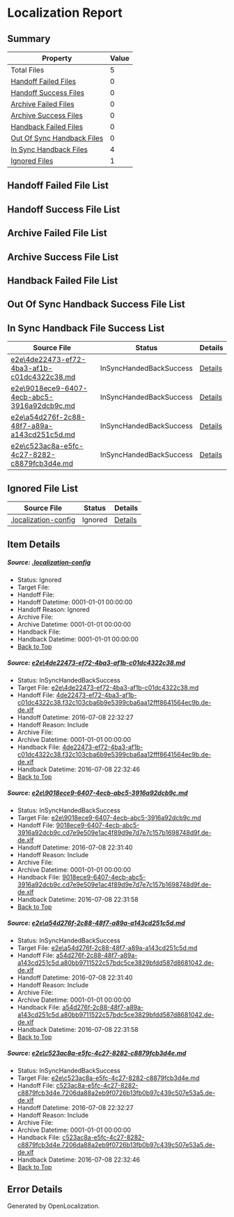 # <a name='report-top'></a> Localization Report

## Summary
 Property | Value 
 -------- | ----- 
 Total Files | 5
[ Handoff Failed Files ](#handoff-failed-list)| 0
[ Handoff Success Files ](#handoff-success-list)| 0
[ Archive Failed Files ](#archive-failed-list)| 0
[ Archive Success Files ](#archive-success-list)| 0
[ Handback Failed Files ](#handback-failed-list)| 0
[ Out Of Sync Handback Files ](#outofsync-handback-success-list)| 0
[ In Sync Handback Files ](#insync-handback-success-list)| 4
[ Ignored Files ](#ignored-list)| 1

## <a name='handoff-failed-list'></a> Handoff Failed File List

## <a name='handoff-success-list'></a> Handoff Success File List

## <a name='archive-failed-list'></a> Archive Failed File List

## <a name='archive-success-list'></a> Archive Success File List

## <a name='handback-failed-list'></a> Handback Failed File List

## <a name='outofsync-handback-success-list'></a> Out Of Sync Handback Success File List

## <a name='insync-handback-success-list'></a> In Sync Handback File Success List
 Source File | Status | Details 
 ----------- | ------ | ------- 
 [e2e\4de22473-ef72-4ba3-af1b-c01dc4322c38.md](https://github.com/OpenLocalizationTestOrg/oltest/blob/3e27c20739e4ba1e1ac4f7d452754936e106a8b2/e2e/4de22473-ef72-4ba3-af1b-c01dc4322c38.md) | InSyncHandedBackSuccess | [Details](#70d2bcd2ee6c0e07d5d0b84256aa4a731ec102351)
 [e2e\9018ece9-6407-4ecb-abc5-3916a92dcb9c.md](https://github.com/OpenLocalizationTestOrg/oltest/blob/cbb968e0fad6af5812322da6faa70b9a22d03ef9/e2e/9018ece9-6407-4ecb-abc5-3916a92dcb9c.md) | InSyncHandedBackSuccess | [Details](#bb6764543424c5376e82d0ecf85c1acf0226be8b2)
 [e2e\a54d276f-2c88-48f7-a89a-a143cd251c5d.md](https://github.com/OpenLocalizationTestOrg/oltest/blob/cbb968e0fad6af5812322da6faa70b9a22d03ef9/e2e/a54d276f-2c88-48f7-a89a-a143cd251c5d.md) | InSyncHandedBackSuccess | [Details](#58f837554f07305b51f9da74e6e4ae88d260be793)
 [e2e\c523ac8a-e5fc-4c27-8282-c8879fcb3d4e.md](https://github.com/OpenLocalizationTestOrg/oltest/blob/3e27c20739e4ba1e1ac4f7d452754936e106a8b2/e2e/c523ac8a-e5fc-4c27-8282-c8879fcb3d4e.md) | InSyncHandedBackSuccess | [Details](#8c3a6f20e32c655a3a621565ff6e152e17e4b9554)

## <a name='ignored-list'></a> Ignored File List
 Source File | Status | Details 
 ----------- | ------ | ------- 
 [.localization-config](https://github.com/OpenLocalizationTestOrg/oltest/blob/3e27c20739e4ba1e1ac4f7d452754936e106a8b2/.localization-config) | Ignored | [Details](#3d4f252ac210baf56311d7e97dcc2db10974dbd20)

## Item Details
##### <a name='3d4f252ac210baf56311d7e97dcc2db10974dbd20'></a> Source: [.localization-config](https://github.com/OpenLocalizationTestOrg/oltest/blob/3e27c20739e4ba1e1ac4f7d452754936e106a8b2/.localization-config)
* Status: Ignored
* Target File: 
* Handoff File: 
* Handoff Datetime: 0001-01-01 00:00:00
* Handoff Reason: Ignored
* Archive File: 
* Archive Datetime: 0001-01-01 00:00:00
* Handback File: 
* Handback Datetime: 0001-01-01 00:00:00
* [Back to Top](#report-top)

##### <a name='70d2bcd2ee6c0e07d5d0b84256aa4a731ec102351'></a> Source: [e2e\4de22473-ef72-4ba3-af1b-c01dc4322c38.md](https://github.com/OpenLocalizationTestOrg/oltest/blob/3e27c20739e4ba1e1ac4f7d452754936e106a8b2/e2e/4de22473-ef72-4ba3-af1b-c01dc4322c38.md)
* Status: InSyncHandedBackSuccess
* Target File: [e2e\4de22473-ef72-4ba3-af1b-c01dc4322c38.md](https://github.com/OpenLocalizationTestOrg/oltest-dede-fly/blob/db7e81a529e2a464f971a3e8375c93657c864d94/e2e/4de22473-ef72-4ba3-af1b-c01dc4322c38.md)
* Handoff File: [4de22473-ef72-4ba3-af1b-c01dc4322c38.f32c103cba6b9e5399cba6aa12fff8641564ec9b.de-de.xlf](https://github.com/OpenLocalizationTestOrg/olhandoff-e2e/blob/e9e87fbd89bdd8c575814d2662ad95d2a1dc7900/ol-handoff/OpenLocalizationTestOrg/oltest-dede-fly/ci/ht/4de22473-ef72-4ba3-af1b-c01dc4322c38.f32c103cba6b9e5399cba6aa12fff8641564ec9b.de-de.xlf)
* Handoff Datetime: 2016-07-08 22:32:27
* Handoff Reason: Include
* Archive File: 
* Archive Datetime: 0001-01-01 00:00:00
* Handback File: [4de22473-ef72-4ba3-af1b-c01dc4322c38.f32c103cba6b9e5399cba6aa12fff8641564ec9b.de-de.xlf](https://github.com/OpenLocalizationTestOrg/olhandback-e2e/blob/a9baf2414937bdb06351c3dc65ac5e1b361a8af4/ol-handback/OpenLocalizationTestOrg/oltest-dede-fly/ci/ht/4de22473-ef72-4ba3-af1b-c01dc4322c38.f32c103cba6b9e5399cba6aa12fff8641564ec9b.de-de.xlf)
* Handback Datetime: 2016-07-08 22:32:46
* [Back to Top](#report-top)

##### <a name='bb6764543424c5376e82d0ecf85c1acf0226be8b2'></a> Source: [e2e\9018ece9-6407-4ecb-abc5-3916a92dcb9c.md](https://github.com/OpenLocalizationTestOrg/oltest/blob/cbb968e0fad6af5812322da6faa70b9a22d03ef9/e2e/9018ece9-6407-4ecb-abc5-3916a92dcb9c.md)
* Status: InSyncHandedBackSuccess
* Target File: [e2e\9018ece9-6407-4ecb-abc5-3916a92dcb9c.md](https://github.com/OpenLocalizationTestOrg/oltest-dede-fly/blob/d83645f4da2ac81d0c2f316259d57090fe3ffcc7/e2e/9018ece9-6407-4ecb-abc5-3916a92dcb9c.md)
* Handoff File: [9018ece9-6407-4ecb-abc5-3916a92dcb9c.cd7e9e509e1ac4f89d9e7d7e7c157b1698748d9f.de-de.xlf](https://github.com/OpenLocalizationTestOrg/olhandoff-e2e/blob/13e15ed813ffb3d37c250242be5d0209cdb9ac7c/ol-handoff/OpenLocalizationTestOrg/oltest-dede-fly/ci/high/9018ece9-6407-4ecb-abc5-3916a92dcb9c.cd7e9e509e1ac4f89d9e7d7e7c157b1698748d9f.de-de.xlf)
* Handoff Datetime: 2016-07-08 22:31:40
* Handoff Reason: Include
* Archive File: 
* Archive Datetime: 0001-01-01 00:00:00
* Handback File: [9018ece9-6407-4ecb-abc5-3916a92dcb9c.cd7e9e509e1ac4f89d9e7d7e7c157b1698748d9f.de-de.xlf](https://github.com/OpenLocalizationTestOrg/olhandback-e2e/blob/3190bd3e46b091ed92ea4ac2076c1baeba687d17/ol-handback/OpenLocalizationTestOrg/oltest-dede-fly/ci/high/9018ece9-6407-4ecb-abc5-3916a92dcb9c.cd7e9e509e1ac4f89d9e7d7e7c157b1698748d9f.de-de.xlf)
* Handback Datetime: 2016-07-08 22:31:58
* [Back to Top](#report-top)

##### <a name='58f837554f07305b51f9da74e6e4ae88d260be793'></a> Source: [e2e\a54d276f-2c88-48f7-a89a-a143cd251c5d.md](https://github.com/OpenLocalizationTestOrg/oltest/blob/cbb968e0fad6af5812322da6faa70b9a22d03ef9/e2e/a54d276f-2c88-48f7-a89a-a143cd251c5d.md)
* Status: InSyncHandedBackSuccess
* Target File: [e2e\a54d276f-2c88-48f7-a89a-a143cd251c5d.md](https://github.com/OpenLocalizationTestOrg/oltest-dede-fly/blob/d83645f4da2ac81d0c2f316259d57090fe3ffcc7/e2e/a54d276f-2c88-48f7-a89a-a143cd251c5d.md)
* Handoff File: [a54d276f-2c88-48f7-a89a-a143cd251c5d.a80bb9711522c57bdc5ce3829bfdd587d8681042.de-de.xlf](https://github.com/OpenLocalizationTestOrg/olhandoff-e2e/blob/13e15ed813ffb3d37c250242be5d0209cdb9ac7c/ol-handoff/OpenLocalizationTestOrg/oltest-dede-fly/ci/high/a54d276f-2c88-48f7-a89a-a143cd251c5d.a80bb9711522c57bdc5ce3829bfdd587d8681042.de-de.xlf)
* Handoff Datetime: 2016-07-08 22:31:40
* Handoff Reason: Include
* Archive File: 
* Archive Datetime: 0001-01-01 00:00:00
* Handback File: [a54d276f-2c88-48f7-a89a-a143cd251c5d.a80bb9711522c57bdc5ce3829bfdd587d8681042.de-de.xlf](https://github.com/OpenLocalizationTestOrg/olhandback-e2e/blob/3190bd3e46b091ed92ea4ac2076c1baeba687d17/ol-handback/OpenLocalizationTestOrg/oltest-dede-fly/ci/high/a54d276f-2c88-48f7-a89a-a143cd251c5d.a80bb9711522c57bdc5ce3829bfdd587d8681042.de-de.xlf)
* Handback Datetime: 2016-07-08 22:31:58
* [Back to Top](#report-top)

##### <a name='8c3a6f20e32c655a3a621565ff6e152e17e4b9554'></a> Source: [e2e\c523ac8a-e5fc-4c27-8282-c8879fcb3d4e.md](https://github.com/OpenLocalizationTestOrg/oltest/blob/3e27c20739e4ba1e1ac4f7d452754936e106a8b2/e2e/c523ac8a-e5fc-4c27-8282-c8879fcb3d4e.md)
* Status: InSyncHandedBackSuccess
* Target File: [e2e\c523ac8a-e5fc-4c27-8282-c8879fcb3d4e.md](https://github.com/OpenLocalizationTestOrg/oltest-dede-fly/blob/db7e81a529e2a464f971a3e8375c93657c864d94/e2e/c523ac8a-e5fc-4c27-8282-c8879fcb3d4e.md)
* Handoff File: [c523ac8a-e5fc-4c27-8282-c8879fcb3d4e.7206da88a2eb9f0726b13fb0b97c439c507e53a5.de-de.xlf](https://github.com/OpenLocalizationTestOrg/olhandoff-e2e/blob/e9e87fbd89bdd8c575814d2662ad95d2a1dc7900/ol-handoff/OpenLocalizationTestOrg/oltest-dede-fly/ci/ht/c523ac8a-e5fc-4c27-8282-c8879fcb3d4e.7206da88a2eb9f0726b13fb0b97c439c507e53a5.de-de.xlf)
* Handoff Datetime: 2016-07-08 22:32:27
* Handoff Reason: Include
* Archive File: 
* Archive Datetime: 0001-01-01 00:00:00
* Handback File: [c523ac8a-e5fc-4c27-8282-c8879fcb3d4e.7206da88a2eb9f0726b13fb0b97c439c507e53a5.de-de.xlf](https://github.com/OpenLocalizationTestOrg/olhandback-e2e/blob/a9baf2414937bdb06351c3dc65ac5e1b361a8af4/ol-handback/OpenLocalizationTestOrg/oltest-dede-fly/ci/ht/c523ac8a-e5fc-4c27-8282-c8879fcb3d4e.7206da88a2eb9f0726b13fb0b97c439c507e53a5.de-de.xlf)
* Handback Datetime: 2016-07-08 22:32:46
* [Back to Top](#report-top)


## Error Details

Generated by OpenLocalization.
